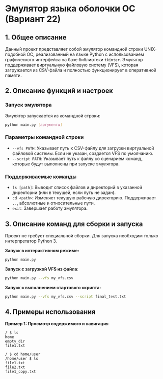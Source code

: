 # Эмулятор языка оболочки ОС (Вариант 22)

## 1. Общее описание

Данный проект представляет собой эмулятор командной строки UNIX-подобной ОС, реализованный на языке Python с использованием графического интерфейса на базе библиотеки `tkinter`. Эмулятор поддерживает виртуальную файловую систему (VFS), которая загружается из CSV-файла и полностью функционирует в оперативной памяти.

## 2. Описание функций и настроек

### Запуск эмулятора
Эмулятор запускается из командной строки:
```bash
python main.py [аргументы]
```

### Параметры командной строки
* `--vfs PATH`: Указывает путь к CSV-файлу для загрузки виртуальной файловой системы. Если не указан, создается VFS по умолчанию.
* `--script PATH`: Указывает путь к файлу со сценарием команд, которые будут выполнены при запуске эмулятора.

### Поддерживаемые команды
* `ls [path]`: Выводит список файлов и директорий в указанной директории (или в текущей, если путь не задан).
* `cd <path>`: Изменяет текущую рабочую директорию. Поддерживает `..`, абсолютные и относительные пути.
* `exit`: Завершает работу эмулятора.

## 3. Описание команд для сборки и запуска

Проект не требует специальной сборки. Для запуска необходим только интерпретатор Python 3.

**Запуск в интерактивном режиме:**
```bash
python main.py
```

**Запуск с загрузкой VFS из файла:**
```bash
python main.py --vfs my_vfs.csv
```

**Запуск с выполнением стартового скрипта:**
```bash
python main.py --vfs my_vfs.csv --script final_test.txt
```

## 4. Примеры использования

**Пример 1: Просмотр содержимого и навигация**
```
/ $ ls
home
empty_dir
file1.txt

/ $ cd home/user
/home/user $ ls
file1.txt
file2.txt
file1_copy.txt
```


